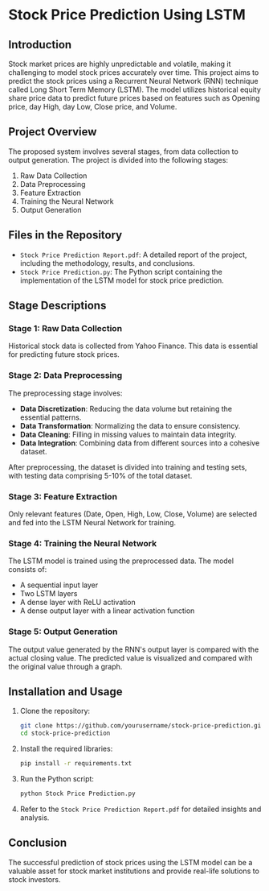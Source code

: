 # Stock Price Prediction Using LSTM

## Introduction
Stock market prices are highly unpredictable and volatile, making it challenging to model stock prices accurately over time. This project aims to predict the stock prices using a Recurrent Neural Network (RNN) technique called Long Short Term Memory (LSTM). The model utilizes historical equity share price data to predict future prices based on features such as Opening price, day High, day Low, Close price, and Volume.

## Project Overview
The proposed system involves several stages, from data collection to output generation. The project is divided into the following stages:
1. Raw Data Collection
2. Data Preprocessing
3. Feature Extraction
4. Training the Neural Network
5. Output Generation

## Files in the Repository
- `Stock Price Prediction Report.pdf`: A detailed report of the project, including the methodology, results, and conclusions.
- `Stock Price Prediction.py`: The Python script containing the implementation of the LSTM model for stock price prediction.

## Stage Descriptions

### Stage 1: Raw Data Collection
Historical stock data is collected from Yahoo Finance. This data is essential for predicting future stock prices.

### Stage 2: Data Preprocessing
The preprocessing stage involves:
- **Data Discretization**: Reducing the data volume but retaining the essential patterns.
- **Data Transformation**: Normalizing the data to ensure consistency.
- **Data Cleaning**: Filling in missing values to maintain data integrity.
- **Data Integration**: Combining data from different sources into a cohesive dataset.

After preprocessing, the dataset is divided into training and testing sets, with testing data comprising 5-10% of the total dataset.

### Stage 3: Feature Extraction
Only relevant features (Date, Open, High, Low, Close, Volume) are selected and fed into the LSTM Neural Network for training.

### Stage 4: Training the Neural Network
The LSTM model is trained using the preprocessed data. The model consists of:
- A sequential input layer
- Two LSTM layers
- A dense layer with ReLU activation
- A dense output layer with a linear activation function

### Stage 5: Output Generation
The output value generated by the RNN's output layer is compared with the actual closing value. The predicted value is visualized and compared with the original value through a graph.

## Installation and Usage
1. Clone the repository:
    ```sh
    git clone https://github.com/yourusername/stock-price-prediction.git
    cd stock-price-prediction
    ```

2. Install the required libraries:
    ```sh
    pip install -r requirements.txt
    ```

3. Run the Python script:
    ```sh
    python Stock Price Prediction.py
    ```

4. Refer to the `Stock Price Prediction Report.pdf` for detailed insights and analysis.

## Conclusion
The successful prediction of stock prices using the LSTM model can be a valuable asset for stock market institutions and provide real-life solutions to stock investors.

